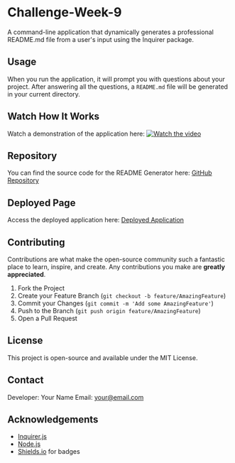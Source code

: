 # Challenge-Week-9
A command-line application that dynamically generates a professional README.md file from a user's input using the Inquirer package.


## Usage

When you run the application, it will prompt you with questions about your project. After answering all the questions, a `README.md` file will be generated in your current directory.

## Watch How It Works

Watch a demonstration of the application here:
[![Watch the video](https://watch.screencastify.com/v/cn93OyK5dfVvIycHBKxN)](https://watch.screencastify.com/v/cn93OyK5dfVvIycHBKxN)

## Repository

You can find the source code for the README Generator here:
[GitHub Repository](https://github.com/JerryChowMX/Challenge-Week-9)

## Deployed Page

Access the deployed application here:
[Deployed Application](https://jerrychowmx.github.io/Challenge-Week-9/)

## Contributing

Contributions are what make the open-source community such a fantastic place to learn, inspire, and create. Any contributions you make are **greatly appreciated**.

1. Fork the Project
2. Create your Feature Branch (`git checkout -b feature/AmazingFeature`)
3. Commit your Changes (`git commit -m 'Add some AmazingFeature'`)
4. Push to the Branch (`git push origin feature/AmazingFeature`)
5. Open a Pull Request

## License

This project is open-source and available under the MIT License.

## Contact

Developer: Your Name
Email: your@email.com

## Acknowledgements

- [Inquirer.js](https://www.npmjs.com/package/inquirer)
- [Node.js](https://nodejs.org/)
- [Shields.io](https://shields.io/) for badges
